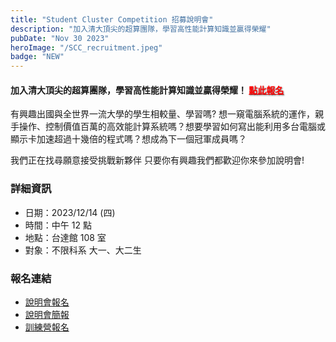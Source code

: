 ```yaml
---
title: "Student Cluster Competition 招募說明會"
description: "加入清大頂尖的超算團隊，學習高性能計算知識並贏得榮耀"
pubDate: "Nov 30 2023"
heroImage: "/SCC_recruitment.jpeg"
badge: "NEW"
---
```


<!-- CSS Code: Place this code in the document's head (between the 'head' tags) -->
<style>
table.GeneratedTable {
  width: 100%;
  background-color: #ffffff;
  border-collapse: collapse;
  border-width: 2px;
  border-color: #68624b;
  border-style: solid;
  color: #000000;
}

table.GeneratedTable td, table.GeneratedTable th {
  border-width: 2px;
  border-color: #68624b;
  border-style: solid;
  padding: 3px;
}

table.GeneratedTable thead {
  background-color: #ffcc00;
}

.highlight-red-text {
  color: #FF0000; /* 這是一個代表紅色的色碼，亮紅色 */
  text-shadow: 1px 1px 2px rgba(0, 0, 0, 0.5); /* 添加文字陰影 */
}

</style>

#### 加入清大頂尖的超算團隊，學習高性能計算知識並贏得榮耀！ <a href="https://forms.gle/n8mgaxa6WXZSSfnu8" class="highlight-red-text">點此報名</a>

有興趣出國與全世界一流大學的學生相較量、學習嗎? 想一窺電腦系統的運作，親手操作、控制價值百萬的高效能計算系統嗎？想要學習如何寫出能利用多台電腦或顯示卡加速超過十幾倍的程式嗎？想成為下一個冠軍成員嗎？

我們正在找尋願意接受挑戰新夥伴 只要你有興趣我們都歡迎你來參加說明會!


### 詳細資訊

- 日期：2023/12/14 (四)
- 時間：中午 12 點
- 地點：台達館 108 室
- 對象：不限科系 大一、大二生

### 報名連結
- [說明會報名](https://forms.gle/n8mgaxa6WXZSSfnu8)
- [說明會簡報](https://docs.google.com/file/d/1NuZTfQil6c8JlTDcjoiHMjil-b1iJxDs/edit?usp=docslist_api&filetype=mspresentation)
- [訓練營報名](https://docs.google.com/forms/d/e/1FAIpQLSdpq7vbpuY0Zu5gzBGPRYY1u6n7Dc9RShiRmodE9cTISe2DMQ/viewform?usp=send_form)
